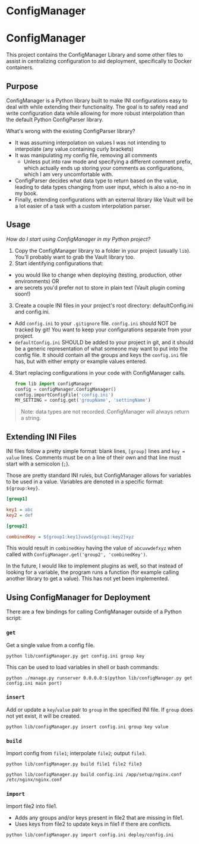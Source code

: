# ConfigManager

# ConfigManager

This project contains the ConfigManager Library and some other files to assist in centralizing configuration to aid deployment, specifically to Docker containers.

## Purpose

ConfigManager is a Python library built to make INI configurations easy to deal with while extending their functionality. The goal is to safely read and write configuration data while allowing for more robust interpolation than the default Python ConfigParser library.

What's wrong with the existing ConfigParser library?

- It was assuming interpolation on values I was not intending to interpolate (any value containing curly brackets)
- It was manipulating my config file, removing all comments
    - Unless put into raw mode and specifying a different comment prefix, which actually ends up storing your comments as configurations, which I am very uncomfortable with.
- ConfigParser decides what data type to return based on the value, leading to data types changing from user input, which is also a no-no in my book.
- Finally, extending configurations with an external library like Vault will be a lot easier of a task with a custom interpolation parser.

## Usage

*How do I start using ConfigManager in my Python project?*

1. Copy the ConfigManager library to a folder in your project (usually `lib`). You'll probably want to grab the Vault library too.
2. Start identifying configurations that:
  - you would like to change when deploying (testing, production, other environments)
OR
  - are secrets you'd prefer not to store in plain text (Vault plugin coming soon!)
3. Create a couple INI files in your project's root directory: defaultConfig.ini and config.ini.
  - Add `config.ini` to your `.gitignore` file. `config.ini` should NOT be tracked by git! You want to keep your configurations separate from your project.
  - `defaultConfig.ini` SHOULD be added to your project in git, and it should be a generic representation of what someone may want to put into the config file. It should contain all the groups and keys the `config.ini` file has, but with either empty or example values entered.
4. Start replacing configurations in your code with ConfigManager calls.
    ```py
    from lib import configManager
    config = configManager.ConfigManager()
    config.importConfigFile('config.ini')
    MY_SETTING = config.get('groupName', 'settingName')
    ```

> Note: data types are not recorded. ConfigManager will always return a string.

## Extending INI Files

INI files follow a pretty simple format: blank lines, `[group]` lines and `key = value` lines. Comments must be on a line of their own and that line must start with a semicolon (`;`).

Those are pretty standard INI rules, but ConfigManager allows for variables to be used in a value. Variables are denoted in a specific format: `${group:key}`.

```ini
[group1]

key1 = abc
key2 = def

[group2]

combinedKey = ${group1:key1}uvw${group1:key2}xyz
```

This would result in `combinedKey` having the value of `abcuvwdefxyz` when called with `ConfigManager.get('group2', 'combinedKey')`.

In the future, I would like to implement plugins as well, so that instead of looking for a variable, the program runs a function (for example calling another library to get a value). This has not yet been implemented.

## Using ConfigManager for Deployment

There are a few bindings for calling ConfigManager outside of a Python script:

### `get`

Get a single value from a config file.

`python lib/configManager.py get config.ini group key`

This can be used to load variables in shell or bash commands:

`python ./manage.py runserver 0.0.0.0:$(python lib/configManager.py get config.ini main port)`

### `insert`

Add or update a `key`/`value` pair to `group` in the specified INI file. If `group` does not yet exist, it will be created.

`python lib/configManager.py insert config.ini group key value`

### `build`

Import config from `file1`; interpolate `file2`; output `file3`.

`python lib/configManager.py build file1 file2 file3`

`python lib/configManager.py build config.ini /app/setup/nginx.conf /etc/nginx/nginx.conf`

### `import`

Import file2 into file1.

- Adds any groups and/or keys present in file2 that are missing in file1.
- Uses keys from file2 to update keys in file1 if there are conflicts.

`python lib/configManager.py import config.ini deploy/config.ini`
